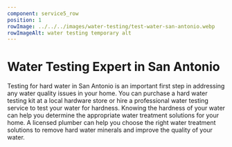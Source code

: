 ```yaml
---
component: service5_row
position: 1
rowImage: ../../../images/water-testing/test-water-san-antonio.webp
rowImageAlt: water testing temporary alt
---
```

#  Water Testing Expert in San Antonio

Testing for hard water in San Antonio is an important first step in addressing any water quality issues in your home. You can purchase a hard water testing kit at a local hardware store or hire a professional water testing service to test your water for hardness. Knowing the hardness of your water can help you determine the appropriate water treatment solutions for your home. A licensed plumber can help you choose the right water treatment solutions to remove hard water minerals and improve the quality of your water.



 
